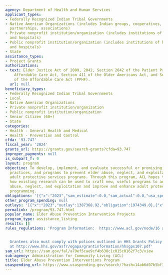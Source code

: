 ```yaml
---
agency: Department of Health and Human Services
applicant_types:
- Federally Recognized Indian Tribal Governments
- Native American Organizations (includes Indian groups, cooperatives, corporations,
  partnerships, associations)
- Private nonprofit institution/organization (includes institutions of higher education
  and hospitals)
- Public nonprofit institution/organization (includes institutions of higher education
  and hospitals)
- State
assistance_types:
- Project Grants
authorizations:
- text: Elder Justice Act of 2009, 2042, Section 2042 of the Patient Protection and
    Affordable Care Act, Section 411 of the Older Americans Act, and Section 4002
    of the Affordable Care Act (PPHF).
  url: null
beneficiary_types:
- Federally Recognized Indian Tribal Governments
- Local
- Native American Organizations
- Private nonprofit institution/organization
- Public nonprofit institution/organization
- Senior Citizen (60+)
- State
categories:
- Health - General Health and Medical
- Health - Prevention and Control
cfda: '93.747'
fiscal_year: '2024'
grants_url: https://grants.gov/search-grants?cfda=93.747
improper_payments: null
is_subpart_f: 0
layout: program
objective: To develop, implement, and evaluate successful or promising interventions,
  practices, and programs to prevent elder abuse, neglect, and exploitation, including
  adult protective services programs. Through this program, ACL hopes to demonstrate
  how existing research can be used to craft new, useful programs to address elder
  abuse, neglect, and exploitation and improve and enhance adult protective services
  programming.
obligations: '[{"x":"2023","sam_estimate":0.0,"sam_actual":0.0,"usa_spending_actual":12089686.05},{"x":"2024","sam_estimate":0.0,"sam_actual":0.0,"usa_spending_actual":-5280720.75},{"x":"2025","sam_estimate":0.0,"sam_actual":0.0,"usa_spending_actual":-1845255.03}]'
other_program_spending: null
outlays: '[{"x":"2023","outlay":1387368.92,"obligation":1974349.0},{"x":"2024","outlay":0.0,"obligation":0.0},{"x":"2025","outlay":0.0,"obligation":33329.66}]'
permalink: /program/93.747.html
popular_name: Elder Abuse Prevention Intervention Projects
program_type: assistance_listing
results: []
rules_regulations: 'Program Information:  https://www.acl.gov/node/16 and https://www.acl.gov/node/564


  Grantees also must comply with polices outlined in HHS Grants Policy Statement located
  at http://www.hhs.gov/asfr/ogapa/grantinformation/hhsgps107.pdf'
sam_url: https://sam.gov/fal/a79ef5cae9cf4b638c1c015c0162f7c3/view
sub-agency: Administration for Community Living (ACL)
title: Elder Abuse Prevention Interventions Program
usaspending_url: https://www.usaspending.gov/search/?hash=14ab6d07b5bf39c9426ae48e1580d7db
---
```

